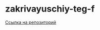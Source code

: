 # zakrivayuschiy-teg-f

[Ccылка на репозиторий](https://github.com/YusupovaVera/zakrivayuschiy-teg-f.git)
